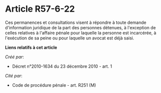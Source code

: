 # Article R57-6-22

Ces permanences et consultations visent à répondre à toute demande d'information juridique de la part des personnes détenues,
à l'exception de celles relatives à l'affaire pénale pour laquelle la personne est incarcérée, à l'exécution de sa peine ou
pour laquelle un avocat est déjà saisi.

**Liens relatifs à cet article**

_Créé par_:

  - Décret n°2010-1634 du 23 décembre 2010 - art. 1

_Cité par_:

  - Code de procédure pénale - art. R251 (M)
